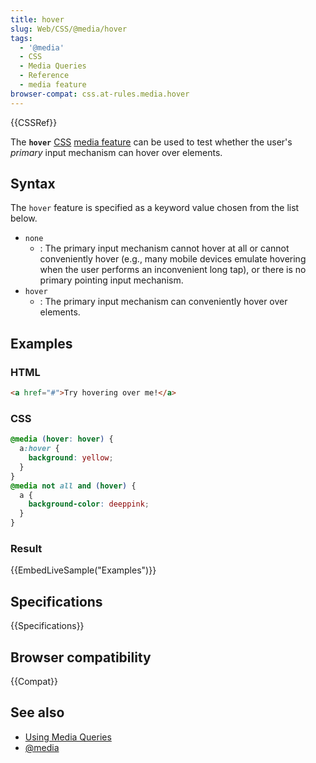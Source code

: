 ```yaml
---
title: hover
slug: Web/CSS/@media/hover
tags:
  - '@media'
  - CSS
  - Media Queries
  - Reference
  - media feature
browser-compat: css.at-rules.media.hover
---
```

{{CSSRef}}

The **`hover`** [CSS](/en-US/docs/Web/CSS) [media feature](/en-US/docs/Web/CSS/Media_Queries/Using_media_queries#media_features) can be used to test whether the user's *primary* input mechanism can hover over elements.

## Syntax

The `hover` feature is specified as a keyword value chosen from the list below.

- `none`
  - : The primary input mechanism cannot hover at all or cannot conveniently hover (e.g., many mobile devices emulate hovering when the user performs an inconvenient long tap), or there is no primary pointing input mechanism.
- `hover`
  - : The primary input mechanism can conveniently hover over elements.

## Examples

### HTML

```html
<a href="#">Try hovering over me!</a>
```

### CSS

```css
@media (hover: hover) {
  a:hover {
    background: yellow;
  }
}
@media not all and (hover) {
  a {
    background-color: deeppink;
  }
}
```

### Result

{{EmbedLiveSample("Examples")}}

## Specifications

{{Specifications}}

## Browser compatibility

{{Compat}}

## See also

- [Using Media Queries](/en-US/docs/Web/CSS/Media_Queries/Using_media_queries)
- [@media](/en-US/docs/Web/CSS/@media)
